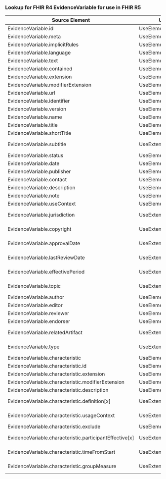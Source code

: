 ### Lookup for FHIR R4 EvidenceVariable for use in FHIR R5

| Source Element | Usage | Target |
| -------------- | ----- | ------ |
| EvidenceVariable.id | UseElementSameName | EvidenceVariable.id |
| EvidenceVariable.meta | UseElementSameName | EvidenceVariable.meta |
| EvidenceVariable.implicitRules | UseElementSameName | EvidenceVariable.implicitRules |
| EvidenceVariable.language | UseElementSameName | EvidenceVariable.language |
| EvidenceVariable.text | UseElementSameName | EvidenceVariable.text |
| EvidenceVariable.contained | UseElementSameName | EvidenceVariable.contained |
| EvidenceVariable.extension | UseElementSameName | EvidenceVariable.extension |
| EvidenceVariable.modifierExtension | UseElementSameName | EvidenceVariable.modifierExtension |
| EvidenceVariable.url | UseElementSameName | EvidenceVariable.url |
| EvidenceVariable.identifier | UseElementSameName | EvidenceVariable.identifier |
| EvidenceVariable.version | UseElementSameName | EvidenceVariable.version |
| EvidenceVariable.name | UseElementSameName | EvidenceVariable.name |
| EvidenceVariable.title | UseElementSameName | EvidenceVariable.title |
| EvidenceVariable.shortTitle | UseElementSameName | EvidenceVariable.shortTitle |
| EvidenceVariable.subtitle | UseExtension | http://hl7.org/fhir/4.0/StructureDefinition/extension-EvidenceVariable.subtitle |
| EvidenceVariable.status | UseElementSameName | EvidenceVariable.status |
| EvidenceVariable.date | UseElementSameName | EvidenceVariable.date |
| EvidenceVariable.publisher | UseElementSameName | EvidenceVariable.publisher |
| EvidenceVariable.contact | UseElementSameName | EvidenceVariable.contact |
| EvidenceVariable.description | UseElementSameName | EvidenceVariable.description |
| EvidenceVariable.note | UseElementSameName | EvidenceVariable.note |
| EvidenceVariable.useContext | UseElementSameName | EvidenceVariable.useContext |
| EvidenceVariable.jurisdiction | UseExtension | http://hl7.org/fhir/4.0/StructureDefinition/extension-EvidenceVariable.jurisdiction |
| EvidenceVariable.copyright | UseExtension | http://hl7.org/fhir/4.0/StructureDefinition/extension-EvidenceVariable.copyright |
| EvidenceVariable.approvalDate | UseExtension | http://hl7.org/fhir/4.0/StructureDefinition/extension-EvidenceVariable.approvalDate |
| EvidenceVariable.lastReviewDate | UseExtension | http://hl7.org/fhir/4.0/StructureDefinition/extension-EvidenceVariable.lastReviewDate |
| EvidenceVariable.effectivePeriod | UseExtension | http://hl7.org/fhir/4.0/StructureDefinition/extension-EvidenceVariable.effectivePeriod |
| EvidenceVariable.topic | UseExtension | http://hl7.org/fhir/4.0/StructureDefinition/extension-EvidenceVariable.topic |
| EvidenceVariable.author | UseElementSameName | EvidenceVariable.author |
| EvidenceVariable.editor | UseElementSameName | EvidenceVariable.editor |
| EvidenceVariable.reviewer | UseElementSameName | EvidenceVariable.reviewer |
| EvidenceVariable.endorser | UseElementSameName | EvidenceVariable.endorser |
| EvidenceVariable.relatedArtifact | UseExtension | http://hl7.org/fhir/4.0/StructureDefinition/extension-EvidenceVariable.relatedArtifact |
| EvidenceVariable.type | UseExtension | http://hl7.org/fhir/4.0/StructureDefinition/extension-EvidenceVariable.type |
| EvidenceVariable.characteristic | UseElementSameName | EvidenceVariable.characteristic |
| EvidenceVariable.characteristic.id | UseElementSameName | EvidenceVariable.characteristic.id |
| EvidenceVariable.characteristic.extension | UseElementSameName | EvidenceVariable.characteristic.extension |
| EvidenceVariable.characteristic.modifierExtension | UseElementSameName | EvidenceVariable.characteristic.modifierExtension |
| EvidenceVariable.characteristic.description | UseElementSameName | EvidenceVariable.characteristic.description |
| EvidenceVariable.characteristic.definition[x] | UseExtension | http://hl7.org/fhir/4.0/StructureDefinition/extension-EvidenceVariable.characteristic.definition |
| EvidenceVariable.characteristic.usageContext | UseExtension | http://hl7.org/fhir/4.0/StructureDefinition/extension-EvidenceVariable.characteristic.usageContext |
| EvidenceVariable.characteristic.exclude | UseElementSameName | EvidenceVariable.characteristic.exclude |
| EvidenceVariable.characteristic.participantEffective[x] | UseExtension | http://hl7.org/fhir/4.0/StructureDefinition/extension-EvidenceVariable.characteristic.participantEffective |
| EvidenceVariable.characteristic.timeFromStart | UseExtension | http://hl7.org/fhir/4.0/StructureDefinition/extension-EvidenceVariable.characteristic.timeFromStart |
| EvidenceVariable.characteristic.groupMeasure | UseExtension | http://hl7.org/fhir/4.0/StructureDefinition/extension-EvidenceVariable.characteristic.groupMeasure |
